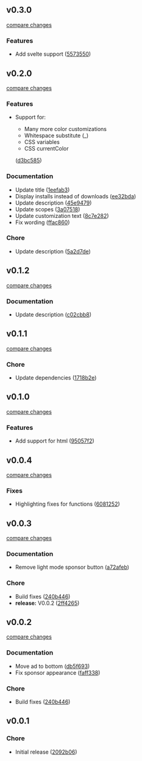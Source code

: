 
## v0.3.0

[compare changes](https://github.com/schoero/vscode-tailwindcss-syntax-highlighting/compare/v0.2.0...v0.3.0)

### Features

- Add svelte support ([5573550](https://github.com/schoero/vscode-tailwindcss-syntax-highlighting/commit/5573550
))

## v0.2.0

[compare changes](https://github.com/schoero/vscode-tailwindcss-syntax-highlighting/compare/v0.1.2...v0.2.0)

### Features

- Support for:
  - Many more color customizations
  - Whitespace substitute (_)
  - CSS variables
  - CSS currentColor

  ([d3bc585](https://github.com/schoero/vscode-tailwindcss-syntax-highlighting/commit/d3bc585))

### Documentation

- Update title ([1eefab3](https://github.com/schoero/vscode-tailwindcss-syntax-highlighting/commit/1eefab3))
- Display installs instead of downloads ([ee32bda](https://github.com/schoero/vscode-tailwindcss-syntax-highlighting/commit/ee32bda))
- Update description ([45e9479](https://github.com/schoero/vscode-tailwindcss-syntax-highlighting/commit/45e9479))
- Update scopes ([3a07518](https://github.com/schoero/vscode-tailwindcss-syntax-highlighting/commit/3a07518))
- Update customization text ([8c7e282](https://github.com/schoero/vscode-tailwindcss-syntax-highlighting/commit/8c7e282))
- Fix wording ([ffac860](https://github.com/schoero/vscode-tailwindcss-syntax-highlighting/commit/ffac860))

### Chore

- Update description ([5a2d7de](https://github.com/schoero/vscode-tailwindcss-syntax-highlighting/commit/5a2d7de))

## v0.1.2

[compare changes](https://github.com/schoero/vscode-tailwindcss-syntax-highlighting/compare/v0.1.1...v0.1.2)

### Documentation

- Update description ([c02cbb8](https://github.com/schoero/vscode-tailwindcss-syntax-highlighting/commit/c02cbb8))

## v0.1.1

[compare changes](https://github.com/schoero/vscode-tailwindcss-syntax-highlighting/compare/v0.1.0...v0.1.1)

### Chore

- Update dependencies ([1718b2e](https://github.com/schoero/vscode-tailwindcss-syntax-highlighting/commit/1718b2e))

## v0.1.0

[compare changes](https://github.com/schoero/vscode-tailwindcss-syntax-highlighting/compare/v0.0.4...v0.1.0)

### Features

- Add support for html ([95057f2](https://github.com/schoero/vscode-tailwindcss-syntax-highlighting/commit/95057f2))

## v0.0.4

[compare changes](https://github.com/schoero/vscode-tailwindcss-syntax-highlighting/compare/v0.0.3...v0.0.4)

### Fixes

- Highlighting fixes for functions ([6081252](https://github.com/schoero/vscode-tailwindcss-syntax-highlighting/commit/6081252))

## v0.0.3

[compare changes](https://github.com/schoero/vscode-tailwindcss-syntax-highlighting/compare/v0.0.2...v0.0.3)

### Documentation

- Remove light mode sponsor button ([a72afeb](https://github.com/schoero/vscode-tailwindcss-syntax-highlighting/commit/a72afeb))

### Chore

- Build fixes ([240b446](https://github.com/schoero/vscode-tailwindcss-syntax-highlighting/commit/240b446))
- **release:** V0.0.2 ([2ff4265](https://github.com/schoero/vscode-tailwindcss-syntax-highlighting/commit/2ff4265))

## v0.0.2

[compare changes](https://github.com/schoero/vscode-tailwindcss-syntax-highlighting/compare/v0.0.1...v0.0.2)

### Documentation

- Move ad to bottom ([db5f693](https://github.com/schoero/vscode-tailwindcss-syntax-highlighting/commit/db5f693))
- Fix sponsor appearance ([faff338](https://github.com/schoero/vscode-tailwindcss-syntax-highlighting/commit/faff338))

### Chore

- Build fixes ([240b446](https://github.com/schoero/vscode-tailwindcss-syntax-highlighting/commit/240b446))

## v0.0.1

### Chore

- Initial release ([2092b06](https://github.com/schoero/vscode-tailwindcss-syntax-highlighting/commit/2092b06))
